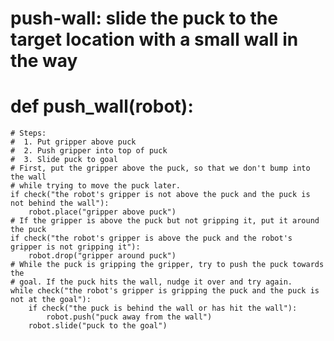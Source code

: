 # push-wall: slide the puck to the target location with a small wall in the way
# def push_wall(robot):
    # Steps:
    #  1. Put gripper above puck
    #  2. Push gripper into top of puck
    #  3. Slide puck to goal
    # First, put the gripper above the puck, so that we don't bump into the wall
    # while trying to move the puck later.
    if check("the robot's gripper is not above the puck and the puck is not behind the wall"):
        robot.place("gripper above puck")
    # If the gripper is above the puck but not gripping it, put it around the puck
    if check("the robot's gripper is above the puck and the robot's gripper is not gripping it"):
        robot.drop("gripper around puck")
    # While the puck is gripping the gripper, try to push the puck towards the
    # goal. If the puck hits the wall, nudge it over and try again.
    while check("the robot's gripper is gripping the puck and the puck is not at the goal"):
        if check("the puck is behind the wall or has hit the wall"):
            robot.push("puck away from the wall")
        robot.slide("puck to the goal")